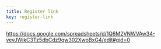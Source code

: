 ```yaml
---
title: Register link
key: register-link
---
```

https://docs.google.com/spreadsheets/d/1Q6M2VNWVAw34-vevJWikC3Tz5dbCdz9qw302XwoBxG4/edit#gid=0